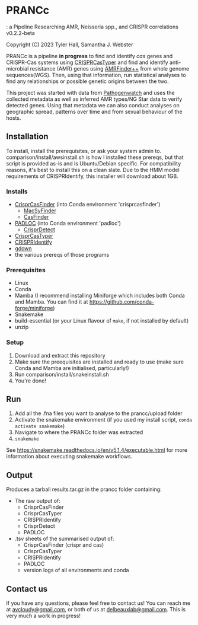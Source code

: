 # PRANCc
: a Pipeline Researching AMR, Neisseria spp., and CRISPR correlations
v0.2.2-beta

Copyright (C) 2023  Tyler Hall, Samantha J. Webster

PRANCc is a pipeline **in progress** to find and identify *cas* genes and CRISPR-Cas systems using [CRISPRCasTyper](https://github.com/Russel88/CRISPRCasTyper#) and find and identify anti-microbial resistance (AMR) genes using [AMRFinder++](https://github.com/ncbi/amr) from whole genome sequences(WGS). Then, using that information, run statistical analyses to find any relationships or possible genetic origins between the two. 

This project was started with data from [Pathogenwatch](https://pathogen.watch) and uses the collected metadata as well as inferred AMR types/NG Star data to verify detected genes. Using that metadata we can also conduct analyses on geographic spread, patterns over time and from sexual behaviour of the hosts.

## Installation
To install, install the prerequisites, or ask your system admin to. comparison/install/awsinstall.sh is how I installed these prereqs, but that script is provided as-is and is Ubuntu/Debian specific. For compatibility reasons, it's best to install this on a clean slate. Due to the HMM model requirements of CRISPRIdentify, this installer will download about 1GB.

### Installs

* [CrisprCasFinder](https://github.com/dcouvin/CRISPRCasFinder) (into Conda environment 'crisprcasfinder')
    * [MacSyFinder](https://github.com/gem-pasteur/macsyfinder)
    * [CasFinder](https://github.com/macsy-models/CasFinder)
* [PADLOC](https://github.com/padlocbio/padloc/tree/master) (into Conda environment 'padloc')
    * [CrisprDetect](https://github.com/ambarishbiswas/CRISPRDetect_2.2)
* [CrisprCasTyper](https://github.com/Russel88/CRISPRCasTyper)
* [CRISPRIdentify](https://github.com/BackofenLab/CRISPRidentify)
* [gdown](https://github.com/wkentaro/gdown)
* the various prereqs of those programs

### Prerequisites

* Linux
* Conda
* Mamba (I recommend installing Miniforge which includes both Conda and Mamba. You can find it at https://github.com/conda-forge/miniforge)
* Snakemake
* build-essential (or your Linux flavour of `make`, if not installed by default)
* unzip
 
### Setup

1. Download and extract this repository 
1. Make sure the preequisites are installed and ready to use (make sure Conda and Mamba are initialised, particularly!)
1. Run comparison/install/snakeinstall.sh
1. You're done!

## Run

1. Add all the .fna files you want to analyse to the prancc/upload folder
1. Activate the snakemake environment (if you used my install script, `conda activate snakemake`)
1. Navigate to where the PRANCc folder was extracted
1. `snakemake`

See https://snakemake.readthedocs.io/en/v5.1.4/executable.html for more information about executing snakemake workflows.

## Output
Produces a tarball results.tar.gz in the prancc folder containing:

* The raw output of:
    * CrisprCasFinder
    * CrisprCasTyper
    * CRISPRIdentify
    * CrisprDetect
    * PADLOC
* .tsv sheets of the summarised output of:
    * CrisprCasFinder (crispr and cas)
    * CrisprCasTyper
    * CRISPRIdentify
    * PADLOC
    * version logs of all environments and conda

## Contact us
If you have any questions, please feel free to contact us! You can reach me at avcloudy@gmail.com, or both of us at delbeauxlab@gmail.com. This is very much a work in progress!
